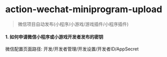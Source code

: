 # action-wechat-miniprogram-upload

> 微信项目自动发布(小程序/小游戏/游戏插件/小程序插件)

#### 1. 如何申请微信小程序或小游戏开发者发布的密钥
微信配置页面路径: 开发/开发者管理/开发设置/开发者ID/AppSecret
